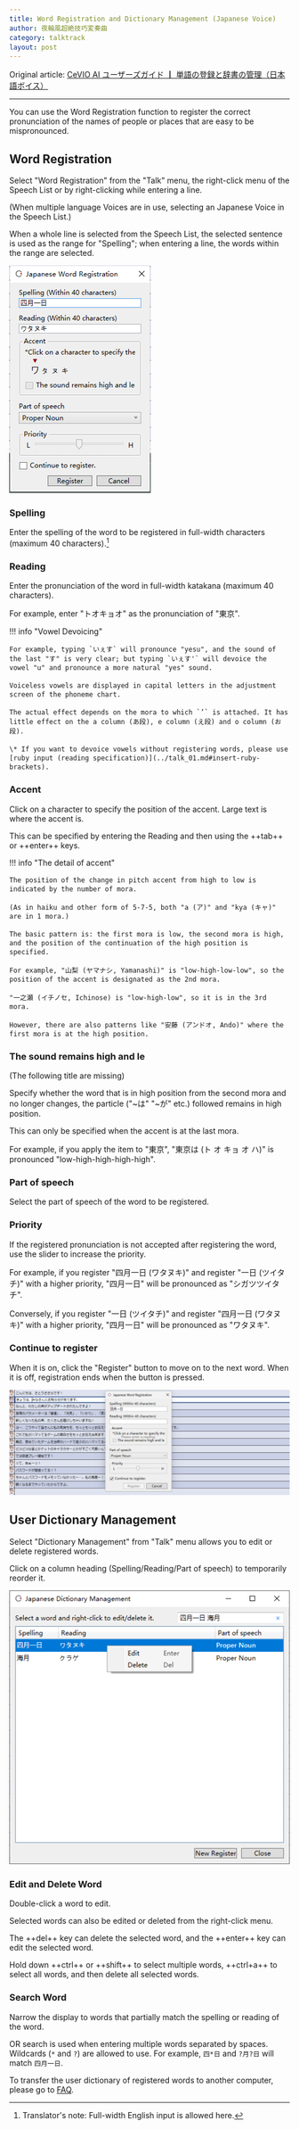 ```yaml
---
title: Word Registration and Dictionary Management (Japanese Voice)
author: 夜輪風超絶技巧変奏曲
category: talktrack
layout: post
---
```

Original article: [CeVIO AI ユーザーズガイド ┃ 単語の登録と辞書の管理（日本語ボイス）](https://cevio.jp/guide/cevio_ai/talktrack/talk_06/)

---

You can use the Word Registration function to register the correct pronunciation of the names of people or places that are easy to be mispronounced.

## Word Registration

Select "Word Registration" from the "Talk" menu, the right-click menu of the Speech List or by right-clicking while entering a line.

(When multiple language Voices are in use, selecting an Japanese Voice in the Speech List.)

When a whole line is selected from the Speech List, the selected sentence is used as the range for "Spelling"; when entering a line, the words within the range are selected.

![register word](images/talk_06_1.png)

### Spelling

Enter the spelling of the word to be registered in full-width characters (maximum 40 characters).[^1]

### Reading

Enter the pronunciation of the word in full-width katakana (maximum 40 characters).

For example, enter "トオキョオ" as the pronunciation of "東京".

!!! info "Vowel Devoicing"

    For example, typing `いぇす` will pronounce "yesu", and the sound of the last "す" is very clear; but typing `いぇす'` will devoice the vowel "u" and pronounce a more natural "yes" sound.

    Voiceless vowels are displayed in capital letters in the adjustment screen of the phoneme chart.

    The actual effect depends on the mora to which `’` is attached. It has little effect on the a column (あ段), e column (え段) and o column (お段).

    \* If you want to devoice vowels without registering words, please use [ruby input (reading specification)](../talk_01.md#insert-ruby-brackets).

### Accent

Click on a character to specify the position of the accent. Large text is where the accent is.

This can be specified by entering the Reading and then using the ++tab++ or ++enter++ keys.

!!! info "The detail of accent"

    The position of the change in pitch accent from high to low is indicated by the number of mora.

    (As in haiku and other form of 5-7-5, both "a (ア)" and "kya (キャ)" are in 1 mora.)

    The basic pattern is: the first mora is low, the second mora is high, and the position of the continuation of the high position is specified.

    For example, "山梨 (ヤマナシ, Yamanashi)" is "low-high-low-low", so the position of the accent is designated as the 2nd mora.

    "一之瀬 (イチノセ, Ichinose) is "low-high-low", so it is in the 3rd mora.

    However, there are also patterns like "安藤 (アンドオ, Ando)" where the first mora is at the high position.

### The sound remains high and le

(The following title are missing)

Specify whether the word that is in high position from the second mora and no longer changes, the particle ("~は" "~が" etc.) followed remains in high position.

This can only be specified when the accent is at the last mora.

For example, if you apply the item to "東京", "東京は (ト オ キョ オ ハ)" is pronounced "low-high-high-high-high".

### Part of speech

Select the part of speech of the word to be registered.

### Priority

If the registered pronunciation is not accepted after registering the word, use the slider to increase the priority.

For example, if you register "四月一日 (ワタヌキ)" and register "一日 (ツイタチ)" with a higher priority, "四月一日" will be pronounced as "シガツツイタチ".

Conversely, if you register "一日 (ツイタチ)" and register "四月一日 (ワタヌキ)" with a higher priority, "四月一日" will be pronounced as "ワタヌキ".

### Continue to register

When it is on, click the "Register" button to move on to the next word. When it is off, registration ends when the button is pressed.

![continue to register](images/talk_06_2.png)

## User Dictionary Management

Select "Dictionary Management" from "Talk" menu allows you to edit or delete registered words.

Click on a column heading (Spelling/Reading/Part of speech) to temporarily reorder it.

![manage user dict](images/talk_06_3.png)

### Edit and Delete Word

Double-click a word to edit.

Selected words can also be edited or deleted from the right-click menu.

The ++del++ key can delete the selected word, and the ++enter++ key can edit the selected word.

Hold down ++ctrl++ or ++shift++ to select multiple words, ++ctrl+a++ to select all words, and then delete all selected words.

### Search Word

Narrow the display to words that partially match the spelling or reading of the word.

OR search is used when entering multiple words separated by spaces. Wildcards (`*` and `?`) are allowed to use. For example, `四*日` and `?月?日` will match `四月一日`.

To transfer the user dictionary of registered words to another computer, please go to [FAQ](../faq/index.md).

[^1]:Translator's note: Full-width English input is allowed here.
